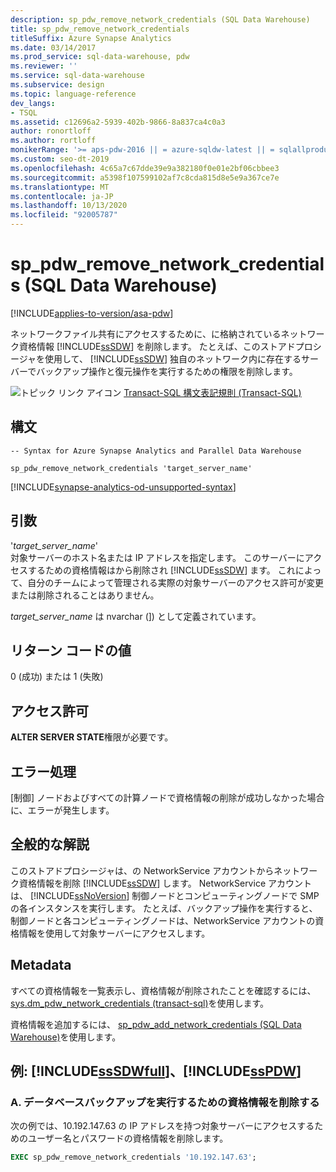 ```yaml
---
description: sp_pdw_remove_network_credentials (SQL Data Warehouse)
title: sp_pdw_remove_network_credentials
titleSuffix: Azure Synapse Analytics
ms.date: 03/14/2017
ms.prod_service: sql-data-warehouse, pdw
ms.reviewer: ''
ms.service: sql-data-warehouse
ms.subservice: design
ms.topic: language-reference
dev_langs:
- TSQL
ms.assetid: c12696a2-5939-402b-9866-8a837ca4c0a3
author: ronortloff
ms.author: rortloff
monikerRange: '>= aps-pdw-2016 || = azure-sqldw-latest || = sqlallproducts-allversions'
ms.custom: seo-dt-2019
ms.openlocfilehash: 4c65a7c67dde39e9a382180f0e01e2bf06cbbee3
ms.sourcegitcommit: a5398f107599102af7c8cda815d8e5e9a367ce7e
ms.translationtype: MT
ms.contentlocale: ja-JP
ms.lasthandoff: 10/13/2020
ms.locfileid: "92005787"
---
```

# <a name="sp_pdw_remove_network_credentials-sql-data-warehouse"></a>sp_pdw_remove_network_credentials (SQL Data Warehouse)
[!INCLUDE[applies-to-version/asa-pdw](../../includes/applies-to-version/asa-pdw.md)]

  ネットワークファイル共有にアクセスするために、に格納されているネットワーク資格情報 [!INCLUDE[ssSDW](../../includes/sssdw-md.md)] を削除します。 たとえば、このストアドプロシージャを使用して、 [!INCLUDE[ssSDW](../../includes/sssdw-md.md)] 独自のネットワーク内に存在するサーバーでバックアップ操作と復元操作を実行するための権限を削除します。  
  
 ![トピック リンク アイコン](../../database-engine/configure-windows/media/topic-link.gif "トピック リンク アイコン") [Transact-SQL 構文表記規則 (Transact-SQL)](../../t-sql/language-elements/transact-sql-syntax-conventions-transact-sql.md)  
  
## <a name="syntax"></a>構文  
  
```syntaxsql  
-- Syntax for Azure Synapse Analytics and Parallel Data Warehouse  
  
sp_pdw_remove_network_credentials 'target_server_name'  
```

[!INCLUDE[synapse-analytics-od-unsupported-syntax](../../includes/synapse-analytics-od-unsupported-syntax.md)]
  
## <a name="arguments"></a>引数  
 '*target_server_name*'  
 対象サーバーのホスト名または IP アドレスを指定します。 このサーバーにアクセスするための資格情報はから削除され [!INCLUDE[ssSDW](../../includes/sssdw-md.md)] ます。 これによって、自分のチームによって管理される実際の対象サーバーのアクセス許可が変更または削除されることはありません。  
  
 *target_server_name* は nvarchar (]) として定義されています。  
  
## <a name="return-code-values"></a>リターン コードの値  
 0 (成功) または 1 (失敗)  
  
## <a name="permissions"></a>アクセス許可  
 **ALTER SERVER STATE**権限が必要です。  
  
## <a name="error-handling"></a>エラー処理  
 [制御] ノードおよびすべての計算ノードで資格情報の削除が成功しなかった場合に、エラーが発生します。  
  
## <a name="general-remarks"></a>全般的な解説  
 このストアドプロシージャは、の NetworkService アカウントからネットワーク資格情報を削除 [!INCLUDE[ssSDW](../../includes/sssdw-md.md)] します。 NetworkService アカウントは、 [!INCLUDE[ssNoVersion](../../includes/ssnoversion-md.md)] 制御ノードとコンピューティングノードで SMP の各インスタンスを実行します。 たとえば、バックアップ操作を実行すると、制御ノードと各コンピューティングノードは、NetworkService アカウントの資格情報を使用して対象サーバーにアクセスします。  
  
## <a name="metadata"></a>Metadata  
 すべての資格情報を一覧表示し、資格情報が削除されたことを確認するには、 [sys.dm_pdw_network_credentials &#40;transact-sql&#41;](../../relational-databases/system-dynamic-management-views/sys-dm-pdw-network-credentials-transact-sql.md)を使用します。  
  
 資格情報を追加するには、 [sp_pdw_add_network_credentials &#40;SQL Data Warehouse&#41;](../../relational-databases/system-stored-procedures/sp-pdw-add-network-credentials-sql-data-warehouse.md)を使用します。  
  
## <a name="examples-sssdwfull-and-sspdw"></a>例: [!INCLUDE[ssSDWfull](../../includes/sssdwfull-md.md)]、[!INCLUDE[ssPDW](../../includes/sspdw-md.md)]  
  
### <a name="a-remove-credentials-for-performing-a-database-backup"></a>A. データベースバックアップを実行するための資格情報を削除する  
 次の例では、10.192.147.63 の IP アドレスを持つ対象サーバーにアクセスするためのユーザー名とパスワードの資格情報を削除します。  
  
```sql  
EXEC sp_pdw_remove_network_credentials '10.192.147.63';  
```  
  
  

